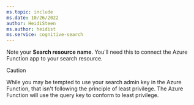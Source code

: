 ```yaml
---
ms.topic: include
ms.date: 10/26/2022
author: HeidiSteen
ms.author: heidist
ms.service: cognitive-search
---
```

Note your **Search resource name**. You'll need this to connect the Azure Function app to your search resource. 

> [!CAUTION]
> While you may be tempted to use your search admin key in the Azure Function, that isn't following the principle of least privilege. The Azure Function will use the query key to conform to least privilege.